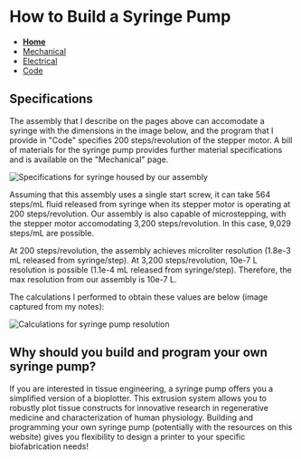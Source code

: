 # How to Build a Syringe Pump

- **[Home](/CHBE-5890-Syringe-Pump-Build/index)**
- [Mechanical](/CHBE-5890-Syringe-Pump-Build/mechanical)
- [Electrical](/CHBE-5890-Syringe-Pump-Build/electrical)
- [Code](/CHBE-5890-Syringe-Pump-Build/code)

## Specifications

The assembly that I describe on the pages above can accomodate a syringe with the dimensions in the image below, and the program that I provide in "Code" specifies 200 steps/revolution of the stepper motor. A bill of materials for the syringe pump provides further material specifications and is available on the "Mechanical" page.

![Specifications for syringe housed by our assembly](/CHBE-5890-Syringe-Pump-Build/Images/Syringe-Specs.png)

Assuming that this assembly uses a single start screw, it can take 564 steps/mL fluid released from syringe when its stepper motor is operating at 200 steps/revolution. Our assembly is also capable of microstepping, with the stepper motor accomodating 3,200 steps/revolution. In this case, 9,029 steps/mL are possible.

At 200 steps/revolution, the assembly achieves microliter resolution (1.8e-3 mL released from syringe/step). At 3,200 steps/revolution, 10e-7 L resolution is possible (1.1e-4 mL released from syringe/step). Therefore, the max resolution from our assembly is 10e-7 L.

The calculations I performed to obtain these values are below (image captured from my notes):

![Calculations for syringe pump resolution](/CHBE-5890-Syringe-Pump-Build/Images/Resolution-Calculation.heic)

## Why should you build and program your own syringe pump?

If you are interested in tissue engineering, a syringe pump offers you a simplified version of a bioplotter. This extrusion system allows you to robustly plot tissue constructs for innovative research in regenerative medicine and characterization of human physiology. Building and programming your own syringe pump (potentially with the resources on this website) gives you flexibility to design a printer to your specific biofabrication needs!

